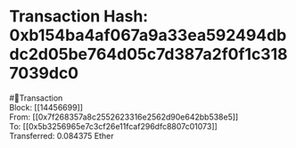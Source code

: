 
Transaction Hash: 0xb154ba4af067a9a33ea592494dbdc2d05be764d05c7d387a2f0f1c3187039dc0
====================================================================================
  
#💸Transaction  
Block: [[14456699]]  
From: [[0x7f268357a8c2552623316e2562d90e642bb538e5]]  
To: [[0x5b3256965e7c3cf26e11fcaf296dfc8807c01073]]  
Transferred: 0.084375 Ether
